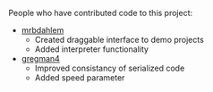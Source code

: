 People who have contributed code to this project:
* [mrbdahlem](https://github.com/mrbdahlem)
  * Created draggable interface to demo projects
  * Added interpreter functionality
* [gregman4](https://github.com/gregman4)
  * Improved consistancy of serialized code
  * Added speed parameter
